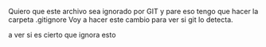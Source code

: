 Quiero que este archivo sea  ignorado por  GIT y pare eso tengo que hacer la carpeta .gitignore
Voy a hacer este cambio para ver si git lo detecta.

a ver si es cierto que ignora esto